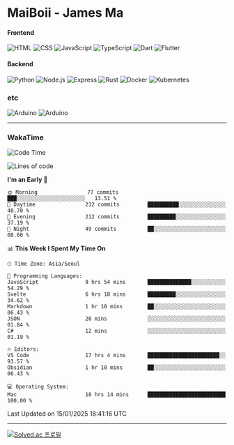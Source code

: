 # MaiBoii - James Ma

#### Frontend
![HTML](https://img.shields.io/badge/-HTML-E34F26?style=flat-square&logo=html5&logoColor=white)
![CSS](https://img.shields.io/badge/-CSS-1572B6?style=flat-square&logo=css3)
![JavaScript](https://img.shields.io/badge/-JavaScript-F7DF1E?style=flat-square&logo=javascript&logoColor=black)
![TypeScript](https://img.shields.io/badge/-TypeScript-02569B?style=flat-square&logo=typescript&logoColor=white)
![Dart](https://img.shields.io/badge/-Dart-0175C2?style=flat-square&logo=dart)
![Flutter](https://img.shields.io/badge/-Flutter-02569B?style=flat-square&logo=flutter)


#### Backend
![Python](https://img.shields.io/badge/-Python-3776AB?style=flat-square&logo=python&logoColor=white)
![Node.js](https://img.shields.io/badge/-Node.js-339933?style=flat-square&logo=node.js&logoColor=white)
![Express](https://img.shields.io/badge/-Express-339933?style=flat-square&logo=express&logoColor=white)
![Rust](https://img.shields.io/badge/-Rust-000000?style=flat-square&logo=rust&logoColor=white)
![Docker](https://img.shields.io/badge/-Docker-2496ED?style=flat-square&logo=docker&logoColor=white)
![Kubernetes](https://img.shields.io/badge/-Kubernetes-326CE5?style=flat-square&logo=kubernetes&logoColor=white)


### etc
![Arduino](https://img.shields.io/badge/-Arduino-00878F?style=flat-square&logo=arduino&logoColor=white)
![Arduino](https://img.shields.io/badge/-Unity-232326?style=flat-square&logo=unity&logoColor=white)

---
### WakaTime
<!--START_SECTION:waka-->
![Code Time](http://img.shields.io/badge/Code%20Time-1%2C023%20hrs%2057%20mins-blue)

![Lines of code](https://img.shields.io/badge/From%20Hello%20World%20I%27ve%20Written-1.8%20million%20lines%20of%20code-blue)

**I'm an Early 🐤** 

```text
🌞 Morning                77 commits          ███░░░░░░░░░░░░░░░░░░░░░░   13.51 % 
🌆 Daytime                232 commits         ██████████░░░░░░░░░░░░░░░   40.70 % 
🌃 Evening                212 commits         █████████░░░░░░░░░░░░░░░░   37.19 % 
🌙 Night                  49 commits          ██░░░░░░░░░░░░░░░░░░░░░░░   08.60 % 
```


📊 **This Week I Spent My Time On** 

```text
🕑︎ Time Zone: Asia/Seoul

💬 Programming Languages: 
JavaScript               9 hrs 54 mins       ██████████████░░░░░░░░░░░   54.29 % 
Svelte                   6 hrs 18 mins       █████████░░░░░░░░░░░░░░░░   34.62 % 
Markdown                 1 hr 10 mins        ██░░░░░░░░░░░░░░░░░░░░░░░   06.43 % 
JSON                     20 mins             ░░░░░░░░░░░░░░░░░░░░░░░░░   01.84 % 
C#                       12 mins             ░░░░░░░░░░░░░░░░░░░░░░░░░   01.19 % 

🔥 Editors: 
VS Code                  17 hrs 4 mins       ███████████████████████░░   93.57 % 
Obsidian                 1 hr 10 mins        ██░░░░░░░░░░░░░░░░░░░░░░░   06.43 % 

💻 Operating System: 
Mac                      18 hrs 14 mins      █████████████████████████   100.00 % 
```


 Last Updated on 15/01/2025 18:41:16 UTC
<!--END_SECTION:waka-->
---
[![Solved.ac
프로필](http://mazassumnida.wtf/api/v2/generate_badge?boj=msu2020)](https://solved.ac/msu2020)

